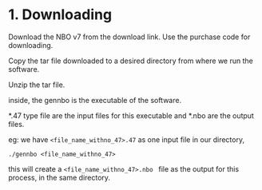 # 1. Downloading
Download the NBO v7 from the download link. Use the purchase code for downloading.

Copy the tar file downloaded to a desired directory from where we run the software.

Unzip the tar file.

inside, the gennbo is the executable of the software.

*.47 type file are the input files for this executable and *.nbo are the output files.

eg: 
we have `<file_name_withno_47>.47` as one input file in our directory,
```
./gennbo <file_name_withno_47>
```
this will create a `<file_name_withno_47>.nbo ` file as the output for this process, in the same directory.